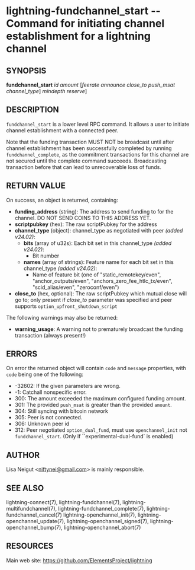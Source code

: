 lightning-fundchannel\_start -- Command for initiating channel establishment for a lightning channel
====================================================================================================

SYNOPSIS
--------

**fundchannel\_start** *id* *amount* [*feerate* *announce* *close\_to* *push\_msat* *channel\_type*]  *mindepth* *reserve*]

DESCRIPTION
-----------

`fundchannel_start` is a lower level RPC command. It allows a user to
initiate channel establishment with a connected peer.

Note that the funding transaction MUST NOT be broadcast until after
channel establishment has been successfully completed by running
`fundchannel_complete`, as the commitment transactions for this channel
are not secured until the complete command succeeds. Broadcasting
transaction before that can lead to unrecoverable loss of funds.

RETURN VALUE
------------

[comment]: # (GENERATE-FROM-SCHEMA-START)
On success, an object is returned, containing:

- **funding\_address** (string): The address to send funding to for the channel. DO NOT SEND COINS TO THIS ADDRESS YET.
- **scriptpubkey** (hex): The raw scriptPubkey for the address
- **channel\_type** (object): channel\_type as negotiated with peer *(added v24.02)*:
  - **bits** (array of u32s): Each bit set in this channel\_type *(added v24.02)*:
    - Bit number
  - **names** (array of strings): Feature name for each bit set in this channel\_type *(added v24.02)*:
    - Name of feature bit (one of "static\_remotekey/even", "anchor\_outputs/even", "anchors\_zero\_fee\_htlc\_tx/even", "scid\_alias/even", "zeroconf/even")
- **close\_to** (hex, optional): The raw scriptPubkey which mutual close will go to; only present if *close\_to* parameter was specified and peer supports `option_upfront_shutdown_script`

The following warnings may also be returned:

- **warning\_usage**: A warning not to prematurely broadcast the funding transaction (always present!)

[comment]: # (GENERATE-FROM-SCHEMA-END)

ERRORS
------

On error the returned object will contain `code` and `message` properties,
with `code` being one of the following:

- -32602: If the given parameters are wrong.
- -1: Catchall nonspecific error.
- 300: The amount exceeded the maximum configured funding amount.
- 301: The provided `push_msat` is greater than the provided `amount`.
- 304: Still syncing with bitcoin network
- 305: Peer is not connected.
- 306: Unknown peer id
- 312: Peer negotiated `option_dual_fund`, must use `openchannel_init` not `fundchannel_start`. (Only if ``experimental-dual-fund` is enabled)

AUTHOR
------

Lisa Neigut <<niftynei@gmail.com>> is mainly responsible.

SEE ALSO
--------

lightning-connect(7), lightning-fundchannel(7), lightning-multifundchannel(7),
lightning-fundchannel\_complete(7), lightning-fundchannel\_cancel(7)
lightning-openchannel\_init(7), lightning-openchannel\_update(7),
lightning-openchannel\_signed(7), lightning-openchannel\_bump(7),
lightning-openchannel\_abort(7)

RESOURCES
---------

Main web site: <https://github.com/ElementsProject/lightning>

[comment]: # ( SHA256STAMP:55a714d25c1e01c90076462f022ad814aad42bbf824ba44060d406d53ebcad0c)
